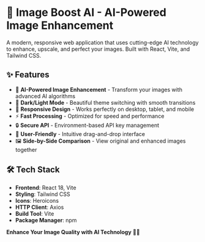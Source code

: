 
# 🚀 Image Boost AI - AI-Powered Image Enhancement

A modern, responsive web application that uses cutting-edge AI technology to enhance, upscale, and perfect your images. Built with React, Vite, and Tailwind CSS.

## ✨ Features

- 🎨 **AI-Powered Image Enhancement** - Transform your images with advanced AI algorithms
- 🌙 **Dark/Light Mode** - Beautiful theme switching with smooth transitions
- 📱 **Responsive Design** - Works perfectly on desktop, tablet, and mobile
- ⚡ **Fast Processing** - Optimized for speed and performance
- 🔒 **Secure API** - Environment-based API key management
- 🎯 **User-Friendly** - Intuitive drag-and-drop interface
- 🖼️ **Side-by-Side Comparison** - View original and enhanced images together

## 🛠️ Tech Stack

- **Frontend**: React 18, Vite
- **Styling**: Tailwind CSS
- **Icons**: Heroicons
- **HTTP Client**: Axios
- **Build Tool**: Vite
- **Package Manager**: npm



**Enhance Your Image Quality with AI Technology** 🚀✨

